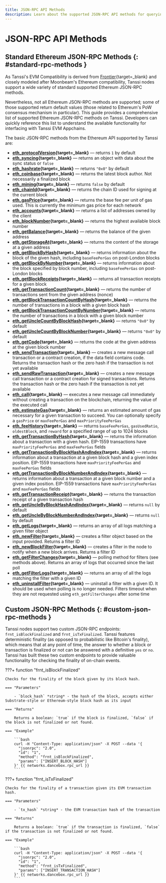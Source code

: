 ```yaml
---
title: JSON-RPC API Methods
description: Learn about the supported JSON-RPC API methods for querying your Tanssi EVM appchain, including standard Ethereum methods and custom methods unique to Tanssi.
---
```


# JSON-RPC API Methods

## Standard Ethereum JSON-RPC Methods {: #standard-rpc-methods }

As Tanssi's EVM Compatibility is derived from [Frontier](https://github.com/polkadot-evm/frontier){target=\_blank} and closely modeled after Moonbeam's Ethereum compatibility, Tanssi nodes support a wide variety of standard supported Ethereum JSON-RPC methods.

Nevertheless, not all Ethereum JSON-RPC methods are supported; some of those supported return default values (those related to Ethereum's PoW consensus mechanism in particular). This guide provides a comprehensive list of supported Ethereum JSON-RPC methods on Tanssi. Developers can quickly reference this list to understand the available functionality for interfacing with Tanssi EVM Appchains.

The basic JSON-RPC methods from the Ethereum API supported by Tanssi are:

- **[eth_protocolVersion](https://ethereum.org/en/developers/docs/apis/json-rpc/#eth_protocolversion){target=\_blank}** — returns `1` by default
- **[eth_syncing](https://ethereum.org/en/developers/docs/apis/json-rpc/#eth_syncing){target=\_blank}** — returns an object with data about the sync status or `false`
- **[eth_hashrate](https://ethereum.org/en/developers/docs/apis/json-rpc/#eth_hashrate){target=\_blank}** — returns `"0x0"` by default
- **[eth_coinbase](https://ethereum.org/en/developers/docs/apis/json-rpc/#eth_coinbase){target=\_blank}** — returns the latest block author. Not necessarily a finalized block
- **[eth_mining](https://ethereum.org/en/developers/docs/apis/json-rpc/#eth_mining){target=\_blank}** — returns `false` by default
- **[eth_chainId](https://ethereum.org/en/developers/docs/apis/json-rpc/#eth_chainid){target=\_blank}** — returns the chain ID used for signing at the current block
- **[eth_gasPrice](https://ethereum.org/en/developers/docs/apis/json-rpc/#eth_gasprice){target=\_blank}** — returns the base fee per unit of gas used. This is currently the minimum gas price for each network
- **[eth_accounts](https://ethereum.org/en/developers/docs/apis/json-rpc/#eth_accounts){target=\_blank}** — returns a list of addresses owned by the client
- **[eth_blockNumber](https://ethereum.org/en/developers/docs/apis/json-rpc/#eth_blocknumber){target=\_blank}** — returns the highest available block number
- **[eth_getBalance](https://ethereum.org/en/developers/docs/apis/json-rpc/#eth_getbalance){target=\_blank}** — returns the balance of the given address
- **[eth_getStorageAt](https://ethereum.org/en/developers/docs/apis/json-rpc/#eth_getstorageat){target=\_blank}** — returns the content of the storage at a given address
- **[eth_getBlockByHash](https://ethereum.org/en/developers/docs/apis/json-rpc/#eth_getblockbyhash){target=\_blank}** — returns information about the block of the given hash, including `baseFeePerGas` on post-London blocks
- **[eth_getBlockByNumber](https://ethereum.org/en/developers/docs/apis/json-rpc/#eth_getblockbynumber){target=\_blank}** — returns information about the block specified by block number, including `baseFeePerGas` on post-London blocks
- **[eth_getBlockReceipts](https://docs.alchemy.com/reference/eth-getblockreceipts){target=\_blank}** — returns all transaction receipts for a given block
- **[eth_getTransactionCount](https://ethereum.org/en/developers/docs/apis/json-rpc/#eth_gettransactioncount){target=\_blank}** — returns the number of transactions sent from the given address (nonce)
- **[eth_getBlockTransactionCountByHash](https://ethereum.org/en/developers/docs/apis/json-rpc/#eth_getblocktransactioncountbyhash){target=\_blank}** — returns the number of transactions in a block with a given block hash
- **[eth_getBlockTransactionCountByNumber](https://ethereum.org/en/developers/docs/apis/json-rpc/#eth_getblocktransactioncountbynumber){target=\_blank}** — returns the number of transactions in a block with a given block number
- **[eth_getUncleCountByBlockHash](https://ethereum.org/en/developers/docs/apis/json-rpc/#eth_getunclecountbyblockhash){target=\_blank}** —  returns `"0x0"` by default
- **[eth_getUncleCountByBlockNumber](https://ethereum.org/en/developers/docs/apis/json-rpc/#eth_getunclecountbyblocknumber){target=\_blank}** — returns `"0x0"` by default
- **[eth_getCode](https://ethereum.org/en/developers/docs/apis/json-rpc/#eth_getcode){target=\_blank}** — returns the code at the given address at the given block number
- **[eth_sendTransaction](https://ethereum.org/en/developers/docs/apis/json-rpc/#eth_sendtransaction){target=\_blank}** — creates a new message call transaction or a contract creation, if the data field contains code. Returns the transaction hash or the zero hash if the transaction is not yet available
- **[eth_sendRawTransaction](https://ethereum.org/en/developers/docs/apis/json-rpc/#eth_sendrawtransaction){target=\_blank}** — creates a new message call transaction or a contract creation for signed transactions. Returns the transaction hash or the zero hash if the transaction is not yet available
- **[eth_call](https://ethereum.org/en/developers/docs/apis/json-rpc/#eth_call){target=\_blank}** — executes a new message call immediately without creating a transaction on the blockchain, returning the value of the executed call
- **[eth_estimateGas](https://ethereum.org/en/developers/docs/apis/json-rpc/#eth_estimategas){target=\_blank}** — returns an estimated amount of gas necessary for a given transaction to succeed. You can optionally specify a `gasPrice` or `maxFeePerGas` and `maxPriorityFeePerGas`
- **[eth_feeHistory](https://docs.alchemy.com/reference/eth-feehistory){target=\_blank}** — returns `baseFeePerGas`, `gasUsedRatio`, `oldestBlock`, and `reward` for a specified range of up to 1024 blocks
- **[eth_getTransactionByHash](https://ethereum.org/en/developers/docs/apis/json-rpc/#eth_gettransactionbyhash){target=\_blank}** — returns the information about a transaction with a given hash. EIP-1559 transactions have `maxPriorityFeePerGas` and `maxFeePerGas` fields
- **[eth_getTransactionByBlockHashAndIndex](https://ethereum.org/en/developers/docs/apis/json-rpc/#eth_gettransactionbyblockhashandindex){target=\_blank}** — returns information about a transaction at a given block hash and a given index position. EIP-1559 transactions have `maxPriorityFeePerGas` and `maxFeePerGas` fields
- **[eth_getTransactionByBlockNumberAndIndex](https://ethereum.org/en/developers/docs/apis/json-rpc/#eth_gettransactionbyblocknumberandindex){target=\_blank}** — returns information about a transaction at a given block number and a given index position. EIP-1559 transactions have `maxPriorityFeePerGas` and `maxFeePerGas` fields
- **[eth_getTransactionReceipt](https://ethereum.org/en/developers/docs/apis/json-rpc/#eth_gettransactionreceipt){target=\_blank}** — returns the transaction receipt of a given transaction hash
- **[eth_getUncleByBlockHashAndIndex](https://ethereum.org/en/developers/docs/apis/json-rpc/#eth_getunclebyblockhashandindex){target=\_blank}** — returns `null` by default
- **[eth_getUncleByBlockNumberAndIndex](https://ethereum.org/en/developers/docs/apis/json-rpc/#eth_getunclebyblocknumberandindex){target=\_blank}** — returns `null` by default
- **[eth_getLogs](https://ethereum.org/en/developers/docs/apis/json-rpc/#eth_getlogs){target=\_blank}** — returns an array of all logs matching a given filter object
- **[eth_newFilter](https://ethereum.org/en/developers/docs/apis/json-rpc/#eth_newfilter){target=\_blank}** — creates a filter object based on the input provided. Returns a filter ID
- **[eth_newBlockFilter](https://ethereum.org/en/developers/docs/apis/json-rpc/#eth_newblockfilter){target=\_blank}** — creates a filter in the node to notify when a new block arrives. Returns a filter ID
- **[eth_getFilterChanges](https://ethereum.org/en/developers/docs/apis/json-rpc/#eth_getfilterchanges){target=\_blank}** — polling method for filters (see methods above). Returns an array of logs that occurred since the last poll
- **[eth_getFilterLogs](https://ethereum.org/en/developers/docs/apis/json-rpc/#eth_getfilterlogs){target=\_blank}** — returns an array of all the logs matching the filter with a given ID
- **[eth_uninstallFilter](https://ethereum.org/en/developers/docs/apis/json-rpc/#eth_uninstallfilter){target=\_blank}** — uninstall a filter with a given ID. It should be used when polling is no longer needed. Filters timeout when they are not requested using `eth_getFilterChanges` after some time

## Custom JSON-RPC Methods {: #custom-json-rpc-methods }

Tanssi nodes support two custom JSON-RPC endpoints: `frnt_isBlockFinalized` and `frnt_isTxFinalized`. Tanssi features deterministic finality (as opposed to probabilistic like Bitcoin's finality), which means that at any point of time, the answer to whether a block or transaction is finalized or not can be answered with a definitive `yes` or `no`. Tanssi has built these two custom endpoints to provide valuable functionality for checking the finality of on-chain events.

???+ function "frnt_isBlockFinalized"

    Checks for the finality of the block given by its block hash.

    === "Parameters"

        - `block_hash` *string* - the hash of the block, accepts either Substrate-style or Ethereum-style block hash as its input

    === "Returns"

        Returns a boolean: `true` if the block is finalized, `false` if the block is not finalized or not found.

    === "Example"

        ```bash
        curl -H "Content-Type: application/json" -X POST --data '{
          "jsonrpc": "2.0",
          "id": "1",
          "method": "frnt_isBlockFinalized",
          "params": ["INSERT_BLOCK_HASH"]
        }' {{ networks.dancebox.rpc_url }}
        ```

???+ function "frnt_isTxFinalized"

    Checks for the finality of a transaction given its EVM transaction hash.

    === "Parameters"

        - `tx_hash` *string* - the EVM transaction hash of the transaction 

    === "Returns"

        Returns a boolean: `true` if the transaction is finalized, `false` if the transaction is not finalized or not found.

    === "Example"

        ```bash
        curl -H "Content-Type: application/json" -X POST --data '{
          "jsonrpc": "2.0",
          "id": "1",
          "method": "frnt_isTxFinalized",
          "params": ["INSERT_TRANSACTION_HASH"]
        }' {{ networks.dancebox.rpc_url }}
        ```
